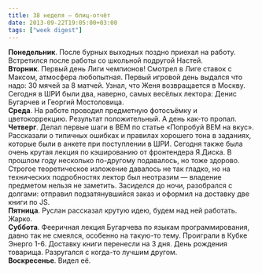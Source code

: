 ```yaml
---
title: 38 неделя — блиц-отчёт
date: 2013-09-22T19:05:00+03:00
tags: ["week digest"]
---
```


**Понедельник**. После бурных выходных поздно приехал на работу. Встретился после работы со школьной подругой Настей.  
**Вторник**. Первый день Лиги чемпионов! Смотрел в Лиге ставок с Максом, атмосфера любопытная. Первый игровой день выдался что надо: 30 мячей за 8 матчей. Узнал, что Женя возвращается в Москву. Сегодня в ШРИ были два, наверно, самых весёлых лектора: Денис Бугарчев и Георгий Мостоловица.  
**Среда**. На работе проводил предметную фотосъёмку и цветокоррекцию. Результат положительный. А день как-то пропал.  
**Четверг**. Делал первые шаги в BEM по статье «Попробуй BEM на вкус». Рассказали о типичных ошибках и правилах хорошего тона в заданиях, которые были в анкете при поступлении в ШРИ. Сегодня также была очень крутая лекция по кэшированию от фронтендера Я.Диска. В прошлом году несколько по-другому подавалось, но тоже здорово. Строгое теоретическое изложение давалось не так гладко, но на технических подробностях лектор был неотразим — владение предметом нельзя не заметить. Засиделся до ночи, разобрался с долгами: отправил подзатянувшийся заказ и оформил на доставку две книги по JS.  
**Пятница**. Руслан рассказал крутую идею, будем над ней работать. Жарко.  
**Суббота**. Фееричная лекция Бугарчева по языкам программирования, давно так не смеялся, особенно на такую-то тему. Проиграли в Кубке Энерго 1-6. Доставку книги перенесли на 3 дня. День рождения товарища. Разругался с когда-то лучшим другом.  
**Воскресенье**. Видел её.

